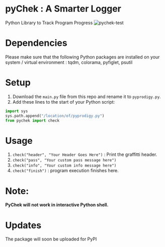 # pyChek : A Smarter Logger
Python Library to Track Program Progress
![pychek-test](https://github.com/xbais/pychek/assets/56718090/154fa3b4-6ca9-4e35-8b84-546e5354d182)

# Dependencies
Please make sure that the following Python packages are installed on your system / virtual environment : tqdm, colorama, pyfiglet, psutil

# Setup
1. Download the `main.py` file from this repo and rename it to `pyprodigy.py`.
2. Add these lines to the start of your Python script:
```python
import sys
sys.path.append("/location/of/pyprodigy.py")
from pychek import check
```

# Usage
1. `check("header", "Your Header Goes Here")` : Print the graffitti header.
2. `check("pass", "Your custom pass message here")`
3. `check("info", "Your custom info message here")`
4. `check("finish")` : program execution finishes here.

# Note:
**PyChek will not work in interactive Python shell.**

# Updates
The package will soon be uploaded for PyPI
